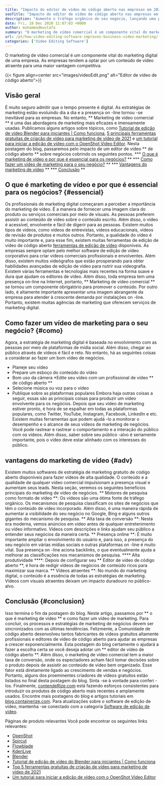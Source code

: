 ```yaml
---
title: "Impacto do editor de vídeo de código aberto nas empresas em 2021" 
seoTitle: "Impacto do editor de vídeo de código aberto nas empresas em 2021" 
description: "Aumente o tráfego orgânico do seu negócio, lançando uma poderosa campanha em vídeo. Esta postagem do blog explica os benefícios do uso de um editor de vídeo de código aberto." 
date: Fri, 18 Dec 2020 11:07:03 +0000
author: muhammadmustafa
summary: "O marketing de vídeo comercial é um componente vital do marketing digital de uma empresa. As empresas tendem a optar por um conteúdo de vídeo atraente para uma maior vantagem competitiva." 
url: /pt/how-video-editing-software-improves-business-video-marketing/
categories: ['Video Editing Software']
---
```


O marketing de vídeo comercial é um componente vital do marketing digital de uma empresa. As empresas tendem a optar por um conteúdo de vídeo atraente para uma maior vantagem competitiva.

{{< figure align=center src="images/videoEdit.png" alt="Editor de vídeo de código aberto">}}


## Visão geral
É muito seguro admitir que o tempo presente é digital. As estratégias de marketing estão evoluindo dia a dia e a presença on -line tornou -se inevitável para as empresas. No entanto, ** Marketing de vídeo comercial ** é uma das abordagens de marketing mais eficazes e imensamente usadas. Publicamos alguns artigos sobre tópicos, como [Tutorial de edição de vídeo Blender para iniciantes | Como funciona][2], [5 principais ferramentas gratuitas de criação de vídeo para marketing de vídeo de 2021][3] e [um tutorial para iniciar a edição de vídeo com o OpenShot Video Editor][4]. Nesta postagem do blog, passaremos pelo impacto de um editor de vídeo ** de código aberto ** sobre negócios cobrindo os seguintes pontos.
  *** [O que é marketing de vídeo e por que é essencial para os negócios?][5] **
  *** [Como fazer um vídeo de marketing para o seu negócio?][6] **
  *** [Vantagens do marketing de vídeo][7] **
  *** [Conclusão][8] **

## O que é marketing de vídeo e por que é essencial para os negócios? {#essencial}
Os profissionais de marketing digital começaram a perceber a importância do marketing de vídeo. É a maneira de fornecer uma imagem clara do produto ou serviços comerciais por meio de visuais. As pessoas preferem assistir ao conteúdo de vídeo sobre o conteúdo escrito. Além disso, o vídeo é acessível, envolvente e fácil de digerir para as pessoas. Existem muitos tipos de vídeos, como vídeos de entrevistas, vídeos educacionais, vídeos de revisão de produtos e muitos outros. Portanto, a qualidade do vídeo é muito importante e, para esse fim, existem muitas ferramentas de edição de vídeo de código aberto [ferramentas de edição de vídeo][1] disponíveis. As empresas sempre optam pelo melhor software de edição de vídeo corporativo para criar vídeos comerciais profissionais e envolventes.
Além disso, existem muitos videógrafos que estão prosperando para obter habilidades avançadas de edição de vídeo para nutrir sua videografia. Existem várias ferramentas e tecnologias mais recentes na forma suave e dura que ajudam os editores de vídeo. Além disso, toda empresa tem uma presença on-line na Internet, portanto, ** Marketing de vídeo comercial ** se tornou um componente obrigatório para promover o conteúdo. Por outro lado, é altamente importante apresentar uma imagem abrangente da empresa para atender à crescente demanda por instalações on -line. Portanto, existem muitas agências de marketing que oferecem serviços de marketing digital.

## Como fazer um vídeo de marketing para o seu negócio? {#como}
Agora, a estratégia de marketing digital é baseada no envolvimento com as pessoas por meio de plataformas de mídia social. Além disso, chegar ao público através de vídeos é fácil e reto. No entanto, há as seguintes coisas a considerar ao fazer um bom vídeo de negócios.
  * Planeje seu vídeo
  * Prepare um esboço do conteúdo do vídeo
  * Bom uso da câmera
  *Edite seu vídeo com um profissional de vídeo ** de código aberto **
  * Selecione música ou voz para o vídeo
  * Publique sobre as plataformas populares
Embora haja outras coisas a seguir, essas são as principais coisas para produzir um vídeo envolvente para os negócios. Depois que seu vídeo de marketing estiver pronto, é hora de se espalhar em todas as plataformas populares, como Twitter, YouTube, Instagram, Facebook, LinkedIn e etc. Existem muitas ferramentas que podem ajudá -lo a monitorar o desempenho e o alcance de seus vídeos de marketing de negócios. Você pode rastrear e rastrear o comportamento e a interação do público com os vídeos. Além disso, saber sobre seu público -alvo é seriamente importante, pois o vídeo deve estar alinhado com os interesses do público.

## vantagens do marketing de vídeo {#adv}
Existem muitos softwares de estratégia de marketing gratuito de código aberto disponíveis para fazer vídeos de alta qualidade. O conteúdo e a qualidade de qualquer vídeo comercial impulsionam a presença visual e aumentam seus leads. Nesta seção, veremos os seguintes benefícios principais do marketing de vídeo de negócios.
** Motores de pesquisa como formato de vídeo **: Os vídeos são uma ótima fonte de tráfego orgânico. Os mecanismos de pesquisa classificam os sites de negócios que têm o conteúdo de vídeo incorporado. Além disso, é uma maneira rápida de aumentar a visibilidade do seu negócio no Google, Bing e alguns outros gigantes do mecanismo de pesquisa.
** Alta taxa de conversão **: Nesta era moderna, vemos anúncios em vídeo antes de qualquer entretenimento ou vídeo informativo. Vídeos com descrições e links ajudam seu público a entender seus negócios da maneira certa.
** Presença online **: É muito importante ampliar o envolvimento do usuário e, para isso, a presença do seu negócio em várias mídias sociais e outras plataformas on -line é muito vital. Sua presença on -line aciona backlinks, o que eventualmente ajuda a melhorar as classificações nos mecanismos de pesquisa.
**** Alta produtividade ****: Depois de configurar seu ** Editor de vídeo de código aberto **, é hora de redigir vídeos de negócios de conteúdo ricos para maximizar sua marca.
** Vídeos atraentes **: No mundo do marketing digital, o conteúdo é a essência de todas as estratégias de marketing. Vídeos com visuais atraentes deixam um impacto duradouro no público-alvo.

## Conclusão {#conclusion}
Isso termina o fim da postagem do blog. Neste artigo, passamos por ** o que é marketing de vídeo ** e como fazer um vídeo de marketing. Para concluir, os processos e estratégias de marketing de negócios devem ser sincronizados com as últimas tendências. Felizmente, a Comunidade de código aberto desenvolveu tantos fabricantes de vídeos gratuitos altamente profissionais e editores de vídeo de código aberto para ajudar as empresas a crescer exponencialmente. Esta postagem do blog certamente o ajudará a fazer a escolha certa se você deseja adotar um ** editor de vídeo de código aberto **. Além disso, o marketing de vídeo comercial tem a maior taxa de conversão, onde os espectadores acham fácil tomar decisões sobre o produto depois de assistir ao conteúdo de vídeo bem organizado. Esse fator está diretamente ligado ao crescimento de vendas e negócios. Portanto, alguns dos proeminentes criadores de vídeos gratuitos estão listados no final desta postagem do blog. Sinta -se à vontade para conferi -los.
Finalmente, [contendeRize.com][9] está fazendo esforços consistentes para introduzir os produtos de código aberto mais recentes e amplamente usados. Encontre mais postagens do blog e artigos tutoriais em [blog.containerize.com][10]. Para atualizações sobre o software de edição de vídeo, mantenha -se conectado com a categoria [Software de edição de vídeo][1].

Páginas de produto relevantes
Você pode encontrar os seguintes links relevantes:
  * [OpenShot][11]
  * [Spircut][12]
  * [Flowblade][13]
  * [KdenLive][14]
  * [Blender][15]
  * [Tutorial de edição de vídeo do Blender para iniciantes | Como funciona][2]
  * [Top 5 ferramentas gratuitas de criação de vídeo para marketing de vídeo de 2021][3]
  * [Um tutorial para iniciar a edição de vídeo com o OpenShot Video Editor][4]

  
[1]: https://products.containerize.com/video-editing-software
[2]: https://blog.containerize.com/video-editing-software/blender-video-editing-tutorial-for-beginners/
[3]: https://blog.containerize.com/video-editing-software/top-5-open-source-video-editor-software-for-video-marketing/
[4]: https://blog.containerize.com/video-editing-software/openshot-video-editor-tutorial-for-beginners-open-source/
[5]: #essential
[6]: #how
[7]: #adv
[8]: #Conclusion
[9]: https://www.containerize.com/
[10]: https://blog.containerize.com/
[11]: https://products.containerize.com/video-editing-software/openshot
[12]: https://products.containerize.com/video-editing-software/shotcut
[13]: https://products.containerize.com/video-editing-software/flowblade
[14]: https://products.containerize.com/video-editing-software/kdenlive
[15]: https://products.containerize.com/video-editing-software/blender
